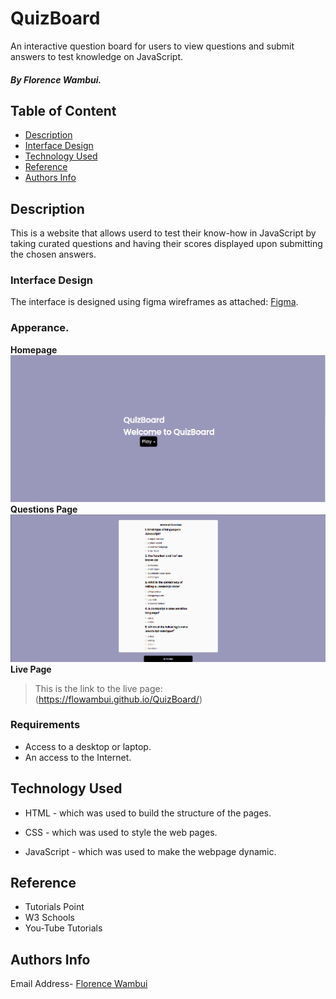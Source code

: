 # QuizBoard
An interactive question board for users to view questions and submit answers to test knowledge on JavaScript.
##### By Florence Wambui.

## Table of Content

+ [Description](#description)
+ [Interface Design](#Interface-design)
+ [Technology Used](#technology-used)
+ [Reference](#reference)
+ [Authors Info](#author-Info)

## Description
<p>This is  a website that  allows userd to test their know-how in JavaScript by taking curated questions and having their scores displayed upon submitting the chosen answers.</p>

### Interface Design
The interface is designed using figma wireframes as attached: [Figma](https://www.figma.com/file/YXZkPUEYXa3no1n9VYNUK1/QuizBoard-Site?node-id=0%3A1).

### Apperance.
**Homepage**
![This is QuizBoard's Homepage](pictures/homepage.png)
**Questions Page**
![This is QuizBoard's Questions Section](pictures/questionspage.png)
**Live Page**
> This is the link to the live page:(https://flowambui.github.io/QuizBoard/)

### Requirements

* Access to a desktop or laptop.
* An access to the Internet.

## Technology Used
* HTML - which was used to build the structure of the pages.

* CSS - which was used to style the web pages.

* JavaScript - which was used to make the webpage dynamic.

## Reference
* Tutorials Point
* W3 Schools
* You-Tube Tutorials

## Authors Info

Email Address- [Florence Wambui](gflorencewambui@gmail.com)

